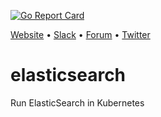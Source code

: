 [![Go Report Card](https://goreportcard.com/badge/github.com/k8sdb/elasticsearch)](https://goreportcard.com/report/github.com/k8sdb/elasticsearch)

[Website](https://appscode.com) • [Slack](https://slack.appscode.com) • [Forum](https://discuss.appscode.com) • [Twitter](https://twitter.com/AppsCodeHQ)

# elasticsearch
Run ElasticSearch in Kubernetes
